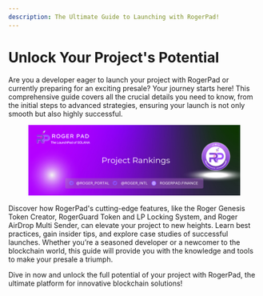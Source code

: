 ```yaml
---
description: The Ultimate Guide to Launching with RogerPad!
---
```


# Unlock Your Project's Potential

Are you a developer eager to launch your project with RogerPad or currently preparing for an exciting presale? Your journey starts here! This comprehensive guide covers all the crucial details you need to know, from the initial steps to advanced strategies, ensuring your launch is not only smooth but also highly successful.

<figure><img src="../.gitbook/assets/2 (1).png" alt=""><figcaption></figcaption></figure>

Discover how RogerPad's cutting-edge features, like the Roger Genesis Token Creator, RogerGuard Token and LP Locking System, and Roger AirDrop Multi Sender, can elevate your project to new heights. Learn best practices, gain insider tips, and explore case studies of successful launches. Whether you’re a seasoned developer or a newcomer to the blockchain world, this guide will provide you with the knowledge and tools to make your presale a triumph.

Dive in now and unlock the full potential of your project with RogerPad, the ultimate platform for innovative blockchain solutions!
